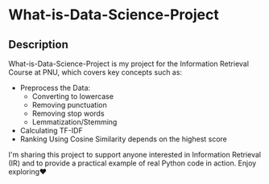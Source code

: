 # What-is-Data-Science-Project 
## Description
What-is-Data-Science-Project is my project for the Information Retrieval Course at PNU, which covers key concepts such as:
- Preprocess the Data:
    - Converting to lowercase
    - Removing punctuation
    - Removing stop words
    - Lemmatization/Stemming
- Calculating TF-IDF
- Ranking Using Cosine Similarity depends on the highest score

I'm sharing this project to support anyone interested in Information Retrieval (IR) and to provide a practical example of real Python code in action. Enjoy exploring❤️
